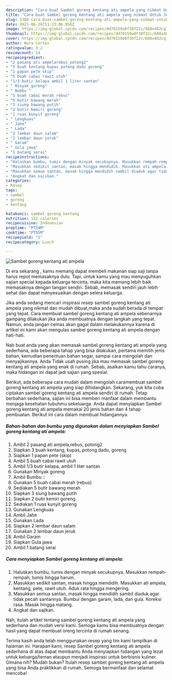 ```yaml
---
description: "Cara buat Sambel goreng kentang ati ampela yang nikmat Untuk Jualan"
title: "Cara buat Sambel goreng kentang ati ampela yang nikmat Untuk Jualan"
slug: 1308-cara-buat-sambel-goreng-kentang-ati-ampela-yang-nikmat-untuk-jualan
date: 2021-06-26T11:23:06.056Z
image: https://img-global.cpcdn.com/recipes/dd70159a0f30f22c/680x482cq70/sambel-goreng-kentang-ati-ampela-foto-resep-utama.jpg
thumbnail: https://img-global.cpcdn.com/recipes/dd70159a0f30f22c/680x482cq70/sambel-goreng-kentang-ati-ampela-foto-resep-utama.jpg
cover: https://img-global.cpcdn.com/recipes/dd70159a0f30f22c/680x482cq70/sambel-goreng-kentang-ati-ampela-foto-resep-utama.jpg
author: Nora Cortez
ratingvalue: 3.2
reviewcount: 14
recipeingredient:
- "2 pasang ati ampelarebus potong2"
- "3 buah kentang kupas potong dadu goreng"
- "1 papan pete skip"
- "5 buah cabai rawit utuh"
- "1/3 butir kelapa ambil 1 liter santan"
- " Minyak goreng"
- " Bumbu "
- "5 buah cabai merah rebus"
- "5 butir bawang merah"
- "3 siung bawang putih"
- "2 butir kemiri goreng"
- "1 ruas kunyit goreng"
- " Lengkuas"
- " Jahe"
- " Lada"
- "2 lembar daun salam"
- "2 lembar daun jeruk"
- " Garam"
- " Gula jawa"
- "1 batang serai"
recipeinstructions:
- "Haluskan bumbu, tumis dengan minyak secukupnya. Masukkan rempah-rempah, tumis hingga harum."
- "Masukkan sedikit santan, masak hingga mendidih. Masukkan ati ampela, kentang, pete, rawit utuh. Aduk rata hingga mengering."
- "Masukkan semua santan, masak hingga mendidih sambil diaduk agar tidak pecah santannya. Bumbui dengan garam, lada, dan gula. Koreksi rasa. Masak hingga matang."
- "Angkat dan sajikan."
categories:
- Resep
tags:
- sambel
- goreng
- kentang

katakunci: sambel goreng kentang 
nutrition: 112 calories
recipecuisine: Indonesian
preptime: "PT24M"
cooktime: "PT55M"
recipeyield: "1"
recipecategory: Lunch

---
```



![Sambel goreng kentang ati ampela](https://img-global.cpcdn.com/recipes/dd70159a0f30f22c/680x482cq70/sambel-goreng-kentang-ati-ampela-foto-resep-utama.jpg)

Di era  sekarang , kamu memang dapat membeli makanan siap saji tanpa harus repot memasaknya dulu. Tapi, untuk kamu yang mau menyuguhkan sajian special kepada keluarga tercinta, maka kita memang lebih baik memasaknya dengan tangan sendiri. Sebab, memasak sendiri jauh lebih sehat dan dapat menyesuaikan dengan selera keluarga.

Jika anda sedang mencari inspirasi resep sambel goreng kentang ati ampela yang nikmat dan mudah dibuat,maka anda sudah berada di tempat yang tepat. Cara membuat sambel goreng kentang ati ampela  sebenarnya gampang dilakukan jika anda membuatnya dengan langkah yang tepat. Namun, anda jangan cemas akan gagal dalam melakukannya 
karena di artikel ini kami akan mengulas sambel goreng kentang ati ampela dengan hati-hati.  



Nah buat anda yang akan memasak sambel goreng kentang ati ampela yang sederhana, ada beberapa tahap yang bisa dilakukan, pertama memilih jenis bahan, kemudian penentuan bahan segar, sampai cara mengolah dan menyajikannya. Anda Tidak usah pusing jika mau memasak sambel goreng kentang ati ampela yang enak di rumah. Sebab, asalkan kamu  tahu caranya, maka hidangan ini dapat jadi sajian yang spesial.

Berikut, ada beberapa cara mudah dalam mengolah caramembuat sambel goreng kentang ati ampela yang siap dihidangkan. Sekarang, yuk kita coba ciptakan sambel goreng kentang ati ampela sendiri di rumah. Tetap berbahan sederhana, sajian ini bisa memberi manfaat dalam membantu menjaga kesehatan tubuhmu sekeluarga. Anda dapat menyiapkan Sambel goreng kentang ati ampela memakai 20 jenis bahan dan 4 tahap pembuatan. Berikut ini cara dalam membuat hidangannya.

<!--inarticleads1-->

##### Bahan-bahan dan bumbu yang digunakan dalam menyiapkan Sambel goreng kentang ati ampela:

1. Ambil 2 pasang ati ampela,rebus, potong2
1. Siapkan 3 buah kentang, kupas, potong dadu, goreng
1. Siapkan 1 papan pete (skip)
1. Ambil 5 buah cabai rawit utuh
1. Ambil 1/3 butir kelapa, ambil 1 liter santan
1. Gunakan  Minyak goreng
1. Ambil  Bumbu ::
1. Gunakan 5 buah cabai merah (rebus)
1. Sediakan 5 butir bawang merah
1. Siapkan 3 siung bawang putih
1. Siapkan 2 butir kemiri goreng
1. Sediakan 1 ruas kunyit goreng
1. Gunakan  Lengkuas
1. Ambil  Jahe
1. Gunakan  Lada
1. Siapkan 2 lembar daun salam
1. Gunakan 2 lembar daun jeruk
1. Ambil  Garam
1. Siapkan  Gula jawa
1. Ambil 1 batang serai




<!--inarticleads2-->

##### Cara menyiapkan Sambel goreng kentang ati ampela:

1. Haluskan bumbu, tumis dengan minyak secukupnya. Masukkan rempah-rempah, tumis hingga harum.
1. Masukkan sedikit santan, masak hingga mendidih. Masukkan ati ampela, kentang, pete, rawit utuh. Aduk rata hingga mengering.
1. Masukkan semua santan, masak hingga mendidih sambil diaduk agar tidak pecah santannya. Bumbui dengan garam, lada, dan gula. Koreksi rasa. Masak hingga matang.
1. Angkat dan sajikan.




Nah, itulah artikel tentang  sambel goreng kentang ati ampela  yang sederhana dan mudah versi kami. Semoga kamu bisa membuatnya dengan hasil yang dapat membuat oreng tercinta di rumah senang. 

Terima kasih anda telah menggunakan resep yang tim kami tampilkan di halaman ini. Harapan kami, resep  Sambel goreng kentang ati ampela sederhana di atas dapat membantu Anda menyiapkan hidangan yang lezat untuk keluarga/teman ataupun menjadi inspirasi untuk berbisnis kuliner. Gimana nih? Mudah bukan? Itulah resep sambel goreng kentang ati ampela yang bisa Anda praktikkan di rumah. Semoga bermanfaat dan selamat mencoba!

